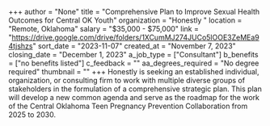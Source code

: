 +++
author = "None"
title = "Comprehensive Plan to Improve Sexual Health Outcomes for Central OK Youth"
organization = "Honestly "
location = "Remote, Oklahoma"
salary = "$35,000 - $75,000"
link = "https://drive.google.com/drive/folders/1XCumMJ274JUCo5lOOE3ZeMEa94tjshzs"
sort_date = "2023-11-07"
created_at = "November 7, 2023"
closing_date = "December 1, 2023"
a_job_type = ["Consultant"]
b_benefits = ["no benefits listed"]
c_feedback = ""
aa_degrees_required = "No degree required"
thumbnail = ""
+++
Honestly is seeking an established individual, organization, or consulting firm to work with multiple diverse groups of stakeholders in the formulation of a comprehensive strategic plan. This plan will develop a new common agenda and serve as the roadmap for the work of the Central Oklahoma Teen Pregnancy Prevention Collaboration from 2025 to 2030.  
